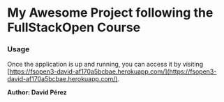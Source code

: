 # My Awesome Project following the FullStackOpen Course

### Usage

Once the application is up and running, you can access it by visiting [https://fsopen3-david-af170a5bcbae.herokuapp.com/](https://fsopen3-david-af170a5bcbae.herokuapp.com/). 

**Author: David Pérez**